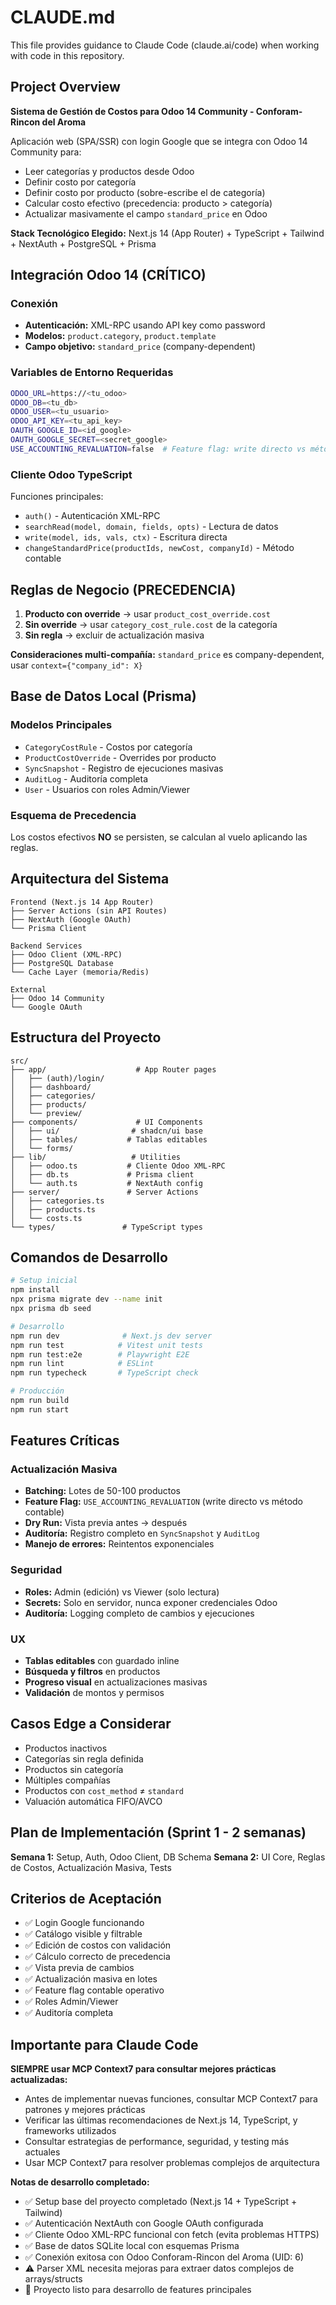 # CLAUDE.md

This file provides guidance to Claude Code (claude.ai/code) when working with code in this repository.

## Project Overview

**Sistema de Gestión de Costos para Odoo 14 Community - Conforam-Rincon del Aroma**

Aplicación web (SPA/SSR) con login Google que se integra con Odoo 14 Community para:
- Leer categorías y productos desde Odoo
- Definir costo por categoría
- Definir costo por producto (sobre-escribe el de categoría)
- Calcular costo efectivo (precedencia: producto > categoría)
- Actualizar masivamente el campo `standard_price` en Odoo

**Stack Tecnológico Elegido:** Next.js 14 (App Router) + TypeScript + Tailwind + NextAuth + PostgreSQL + Prisma

## Integración Odoo 14 (CRÍTICO)

### Conexión
- **Autenticación:** XML-RPC usando API key como password
- **Modelos:** `product.category`, `product.template`
- **Campo objetivo:** `standard_price` (company-dependent)

### Variables de Entorno Requeridas
```bash
ODOO_URL=https://<tu_odoo>
ODOO_DB=<tu_db>
ODOO_USER=<tu_usuario>
ODOO_API_KEY=<tu_api_key>
OAUTH_GOOGLE_ID=<id_google>
OAUTH_GOOGLE_SECRET=<secret_google>
USE_ACCOUNTING_REVALUATION=false  # Feature flag: write directo vs método contable
```

### Cliente Odoo TypeScript
Funciones principales:
- `auth()` - Autenticación XML-RPC
- `searchRead(model, domain, fields, opts)` - Lectura de datos
- `write(model, ids, vals, ctx)` - Escritura directa
- `changeStandardPrice(productIds, newCost, companyId)` - Método contable

## Reglas de Negocio (PRECEDENCIA)

1. **Producto con override** → usar `product_cost_override.cost`
2. **Sin override** → usar `category_cost_rule.cost` de la categoría
3. **Sin regla** → excluir de actualización masiva

**Consideraciones multi-compañía:** `standard_price` es company-dependent, usar `context={"company_id": X}`

## Base de Datos Local (Prisma)

### Modelos Principales
- `CategoryCostRule` - Costos por categoría
- `ProductCostOverride` - Overrides por producto  
- `SyncSnapshot` - Registro de ejecuciones masivas
- `AuditLog` - Auditoría completa
- `User` - Usuarios con roles Admin/Viewer

### Esquema de Precedencia
Los costos efectivos **NO** se persisten, se calculan al vuelo aplicando las reglas.

## Arquitectura del Sistema

```
Frontend (Next.js 14 App Router)
├── Server Actions (sin API Routes)
├── NextAuth (Google OAuth)
└── Prisma Client

Backend Services  
├── Odoo Client (XML-RPC)
├── PostgreSQL Database
└── Cache Layer (memoria/Redis)

External
├── Odoo 14 Community
└── Google OAuth
```

## Estructura del Proyecto

```
src/
├── app/                    # App Router pages
│   ├── (auth)/login/
│   ├── dashboard/
│   ├── categories/
│   ├── products/
│   └── preview/
├── components/             # UI Components
│   ├── ui/                # shadcn/ui base
│   ├── tables/           # Tablas editables
│   └── forms/
├── lib/                   # Utilities
│   ├── odoo.ts           # Cliente Odoo XML-RPC
│   ├── db.ts             # Prisma client
│   └── auth.ts           # NextAuth config
├── server/               # Server Actions
│   ├── categories.ts
│   ├── products.ts
│   └── costs.ts
└── types/               # TypeScript types
```

## Comandos de Desarrollo

```bash
# Setup inicial
npm install
npx prisma migrate dev --name init
npx prisma db seed

# Desarrollo
npm run dev              # Next.js dev server
npm run test            # Vitest unit tests
npm run test:e2e        # Playwright E2E
npm run lint            # ESLint
npm run typecheck       # TypeScript check

# Producción
npm run build
npm run start
```

## Features Críticas

### Actualización Masiva
- **Batching:** Lotes de 50-100 productos
- **Feature Flag:** `USE_ACCOUNTING_REVALUATION` (write directo vs método contable)
- **Dry Run:** Vista previa antes → después
- **Auditoría:** Registro completo en `SyncSnapshot` y `AuditLog`
- **Manejo de errores:** Reintentos exponenciales

### Seguridad
- **Roles:** Admin (edición) vs Viewer (solo lectura)
- **Secrets:** Solo en servidor, nunca exponer credenciales Odoo
- **Auditoría:** Logging completo de cambios y ejecuciones

### UX
- **Tablas editables** con guardado inline
- **Búsqueda y filtros** en productos
- **Progreso visual** en actualizaciones masivas
- **Validación** de montos y permisos

## Casos Edge a Considerar

- Productos inactivos
- Categorías sin regla definida
- Productos sin categoría
- Múltiples compañías
- Productos con `cost_method` ≠ `standard`
- Valuación automática FIFO/AVCO

## Plan de Implementación (Sprint 1 - 2 semanas)

**Semana 1:** Setup, Auth, Odoo Client, DB Schema
**Semana 2:** UI Core, Reglas de Costos, Actualización Masiva, Tests

## Criterios de Aceptación

- ✅ Login Google funcionando
- ✅ Catálogo visible y filtrable  
- ✅ Edición de costos con validación
- ✅ Cálculo correcto de precedencia
- ✅ Vista previa de cambios
- ✅ Actualización masiva en lotes
- ✅ Feature flag contable operativo
- ✅ Roles Admin/Viewer
- ✅ Auditoría completa

## Importante para Claude Code

**SIEMPRE usar MCP Context7 para consultar mejores prácticas actualizadas:**
- Antes de implementar nuevas funciones, consultar MCP Context7 para patrones y mejores prácticas
- Verificar las últimas recomendaciones de Next.js 14, TypeScript, y frameworks utilizados
- Consultar estrategias de performance, seguridad, y testing más actuales
- Usar MCP Context7 para resolver problemas complejos de arquitectura

**Notas de desarrollo completado:**
- ✅ Setup base del proyecto completado (Next.js 14 + TypeScript + Tailwind)
- ✅ Autenticación NextAuth con Google OAuth configurada  
- ✅ Cliente Odoo XML-RPC funcional con fetch (evita problemas HTTPS)
- ✅ Base de datos SQLite local con esquemas Prisma
- ✅ Conexión exitosa con Odoo Conforam-Rincon del Aroma (UID: 6)
- ⚠️ Parser XML necesita mejoras para extraer datos complejos de arrays/structs
- 🔄 Proyecto listo para desarrollo de features principales